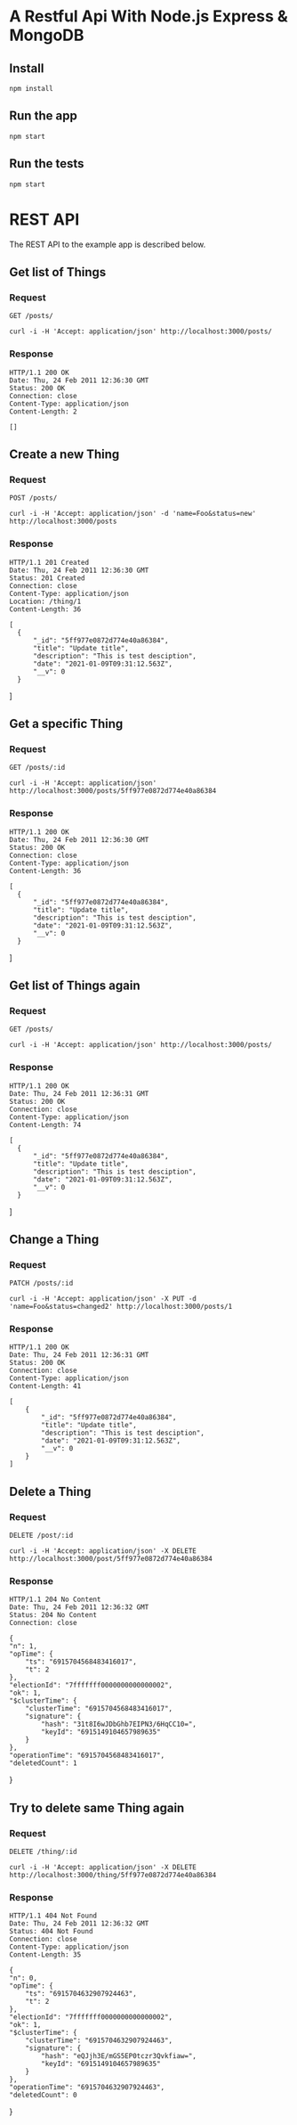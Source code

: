 # A Restful Api With Node.js Express & MongoDB

## Install

    npm install

## Run the app

    npm start

## Run the tests

    npm start

# REST API

The REST API to the example app is described below.

## Get list of Things

### Request

`GET /posts/`

    curl -i -H 'Accept: application/json' http://localhost:3000/posts/

### Response

    HTTP/1.1 200 OK
    Date: Thu, 24 Feb 2011 12:36:30 GMT
    Status: 200 OK
    Connection: close
    Content-Type: application/json
    Content-Length: 2

    []

## Create a new Thing

### Request

`POST /posts/`

    curl -i -H 'Accept: application/json' -d 'name=Foo&status=new' http://localhost:3000/posts

### Response

    HTTP/1.1 201 Created
    Date: Thu, 24 Feb 2011 12:36:30 GMT
    Status: 201 Created
    Connection: close
    Content-Type: application/json
    Location: /thing/1
    Content-Length: 36

    [
      {
          "_id": "5ff977e0872d774e40a86384",
          "title": "Update title",
          "description": "This is test desciption",
          "date": "2021-01-09T09:31:12.563Z",
          "__v": 0
      }
  ]

## Get a specific Thing

### Request

`GET /posts/:id`

    curl -i -H 'Accept: application/json' http://localhost:3000/posts/5ff977e0872d774e40a86384

### Response

    HTTP/1.1 200 OK
    Date: Thu, 24 Feb 2011 12:36:30 GMT
    Status: 200 OK
    Connection: close
    Content-Type: application/json
    Content-Length: 36

    [
      {
          "_id": "5ff977e0872d774e40a86384",
          "title": "Update title",
          "description": "This is test desciption",
          "date": "2021-01-09T09:31:12.563Z",
          "__v": 0
      }
  ]

## Get list of Things again

### Request

`GET /posts/`

    curl -i -H 'Accept: application/json' http://localhost:3000/posts/

### Response

    HTTP/1.1 200 OK
    Date: Thu, 24 Feb 2011 12:36:31 GMT
    Status: 200 OK
    Connection: close
    Content-Type: application/json
    Content-Length: 74

    [
      {
          "_id": "5ff977e0872d774e40a86384",
          "title": "Update title",
          "description": "This is test desciption",
          "date": "2021-01-09T09:31:12.563Z",
          "__v": 0
      }
  ]

## Change a Thing

### Request

`PATCH /posts/:id`

    curl -i -H 'Accept: application/json' -X PUT -d 'name=Foo&status=changed2' http://localhost:3000/posts/1

### Response

    HTTP/1.1 200 OK
    Date: Thu, 24 Feb 2011 12:36:31 GMT
    Status: 200 OK
    Connection: close
    Content-Type: application/json
    Content-Length: 41

    [
        {
            "_id": "5ff977e0872d774e40a86384",
            "title": "Update title",
            "description": "This is test desciption",
            "date": "2021-01-09T09:31:12.563Z",
            "__v": 0
        }
    ]


## Delete a Thing

### Request

`DELETE /post/:id`

    curl -i -H 'Accept: application/json' -X DELETE http://localhost:3000/post/5ff977e0872d774e40a86384

### Response

    HTTP/1.1 204 No Content
    Date: Thu, 24 Feb 2011 12:36:32 GMT
    Status: 204 No Content
    Connection: close
    
    {
    "n": 1,
    "opTime": {
        "ts": "6915704568483416017",
        "t": 2
    },
    "electionId": "7fffffff0000000000000002",
    "ok": 1,
    "$clusterTime": {
        "clusterTime": "6915704568483416017",
        "signature": {
            "hash": "31t8I6wJDbGhb7EIPN3/6HqCC10=",
            "keyId": "6915149104657989635"
        }
    },
    "operationTime": "6915704568483416017",
    "deletedCount": 1
}


## Try to delete same Thing again

### Request

`DELETE /thing/:id`

    curl -i -H 'Accept: application/json' -X DELETE http://localhost:3000/thing/5ff977e0872d774e40a86384

### Response

    HTTP/1.1 404 Not Found
    Date: Thu, 24 Feb 2011 12:36:32 GMT
    Status: 404 Not Found
    Connection: close
    Content-Type: application/json
    Content-Length: 35

    {
    "n": 0,
    "opTime": {
        "ts": "6915704632907924463",
        "t": 2
    },
    "electionId": "7fffffff0000000000000002",
    "ok": 1,
    "$clusterTime": {
        "clusterTime": "6915704632907924463",
        "signature": {
            "hash": "eQJjh3E/mGS5EP0tczr3Qvkfiaw=",
            "keyId": "6915149104657989635"
        }
    },
    "operationTime": "6915704632907924463",
    "deletedCount": 0
}
